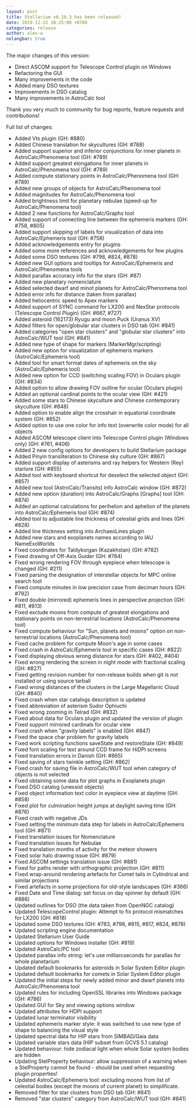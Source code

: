 ```yaml
---
layout: post
title: Stellarium v0.19.3 has been released!
date: 2019-12-22 18:25:00 +0700
categories: release
author: alex-w
nolangbar: true
---
```

The major changes of this version:
- Direct ASCOM support for Telescope Control plugin on Windows
- Refactoring the GUI
- Many improvements in the code
- Added many DSO textures
- Improvements in DSO catalog
- Many improvements in AstroCalc tool

Thank you very much to community for bug reports, feature requests and contributions!

Full list of changes:
- Added Vts plugin (GH: #880)
- Added Chinese translation for skycultures (GH: #788)
- Added support superior and inferior conjunctions for inner planets in AstroCalc/Phenomena tool (GH: #789)
- Added support greatest elongations for inner planets in AstroCalc/Phenomena tool (GH: #789)
- Added compute stationary points in AstroCalc/Phenomena tool (GH: #789)
- Added new groups of objects for AstroCalc/Phenomena tool
- Added magnitudes for AstroCalc/Phenomena tool
- Added brightness limit for planetary nebulae (speed-up for AstroCalc/Phenomena tool)
- Added 2 new functions for AstroCalc/Graphs tool
- Added support of connecting line between the ephemeris markers (GH: #758, #805)
- Added support skipping of labels for visualization of data into AstroCalc/Ephemeris tool (GH: #758)
- Added acknowledgements entry for plugins
- Added some more references and acknowledgements for few plugins
- Added some DSO textures (GH: #798, #824, #878)
- Added new GUI options and tooltips for AstroCalc/Ephemeris and AstroCalc/Phenomena tools
- Added parallax accuracy info for the stars (GH: #87)
- Added new planetary nomenclature
- Added selected dwarf and minot planets for AstroCalc/Phenomena tool
- Added error info for distance (taken from parallax)
- Added heliocentric speed to Apex markers
- Added support of SYNC command for LX200 and NexStar protocols (Telescope Control Plugin) (GH: #667, #727)
- Added asteroid (162173) Ryugu and moon Puck (Uranus XV)
- Added filters for open/globular star clusters in DSO tab (GH: #841)
- Added categories "open star clusters" and "globular star clusters" into AstroCalc/WUT tool (GH: #841)
- Added new type of shape for markers (MarkerMgr/scripting)
- Added new option for visualization of ephemeris markers (AstroCalc/Ephemeris tool)
- Added tool for smart format dates of ephemeris on the sky (AstroCalc/Ephemeris tool)
- Added new option for CCD (switching scaling FOV) in Oculars plugin (GH: #834)
- Added option to allow drawing FOV outline for ocular (Oculars plugin)
- Added an optional cardinal points to the ocular view (GH: #421)
- Added some stars to Chinese skyculture and Chinese contemporary skyculture (GH: #848)
- Added option to enable align the crosshair in equatorial coordinate system (GH: #852)
- Added option to use one color for info text (overwrite color mode) for all objects
- Added ASCOM telescope client into Telescope Control plugin (Windows only) (GH: #761, #406)
- Added 2 new config options for developers to build Stellarium package
- Added Pinyin transliteration to Chinese sky culture (GH: #867)
- Added support display of asterisms and ray helpers for Western (Rey) starlore (GH: #855)
- Added tool with keyboard shortcut for deselect the selected object (GH: #857)
- Added new tool (AstroCalc/Transits) info AstroCalc window (GH: #872)
- Added new option (duration) into AstroCalc/Graphs [Graphs] tool (GH: #874)
- Added an optional calculations for perihelion and aphelion of the planets into AstroCalc/Ephemeris tool (GH: #874)
- Added tool to adjustable line thickness of celestial grids and lines (GH: #828)
- Added line thickness setting into ArchaeoLines plugin
- Added new stars and exoplanets names according to IAU NameExoWorlds
- Fixed coordinates for Taldykorgan (Kazakhstan) (GH: #782)
- Fixed drawing of Off-Axis Guider (GH: #784)
- Fixed wrong rendering FOV through eyepiece when telescope is changed (GH: #211)
- Fixed parsing the designation of interstellar objects for MPC online search tool
- Fixed compute minutes in low precision case from deciman hours (GH: #792)
- Fixed double (mirrored) ephemeris lines in perspective projection (GH: #811, #813)
- Fixed exclude moons from compute of greatest elongations and stationary points on non-terrestrial locations (AstroCalc/Phenomena tool)
- Fixed compute behaviour for "Sun, planets and moons" option on non-terrestrial locations (AstroCalc/Phenomena tool)
- Fixed cache problem for compute Moon's age in some cases
- Fixed crash in AstroCalc/Ephemeris tool in specific cases (GH: #822)
- Fixed displaying obvious wrong distance for stars (GH: #402, #404)
- Fixed wrong rendering the screen in night mode with fractional scaling (GH: #827)
- Fixed getting revision number for non-release builds when git is not installed or using source tarball
- Fixed wrong distances of the clusters in the Large Magellanic Cloud (GH: #840)
- Fixed crash when star catalogs description is updated
- Fixed abbreviation of asterism Sudor Ophiuchi
- Fixed wrong zooming in Telrad (GH: #832)
- Fixed about data for Oculars plugin and updated the version of plugin
- Fixed support mirrored cardinals for ocular view
- Fixed crash when "gravity labels" is enabled (GH: #847)
- Fixed the space char problem for gravity labels
- Fixed work scripting functions saveState and restoreState (GH: #849)
- Fixed font scaling for text around CCD frame for HiDPI screens
- Fixed translation errors in Danish (GH: #865)
- Fixed saving of stars twinkle setting (GH: #862)
- Fixed crash for saving file in AstroCalc/WUT tool when category of objects is not selected
- Fixed obtaining some data for plot graphs in Exoplanets plugin
- Fixed DSO catalog (unexsist objects)
- Fixed object information text color in eyepiece view at daytime (GH: #858)
- Fixed plot for culmination height jumps at daylight saving time (GH: #876)
- Fixed crash with negative JDs
- Fixed setting the minimum data step for labels in AstroCalc/Ephemeris tool (GH: #871)
- Fixed translation issues for Nomenclature
- Fixed translation issues for Nebulae
- Fixed translation months of activity for the meteor showers
- Fixed solar halo drawing issue (GH: #879)
- Fixed ASCOM settings translation issue (GH: #881)
- Fixed for paths render with orthographic projection (GH: #811)
- Fixed wrap-around rendering artefacts for Comet tails in Cylindrical and similar projections
- Fixed artefacts in some projections for old-style landscapes (GH: #366)
- Fixed Date and Time dialog: set focus on day spinner by default (GH: #886)
- Updated outlines for DSO (the data taken from OpenNGC catalog)
- Updated TelescopeControl plugin: Attempt to fix protocol mismatches for LX200 (GH: #818)
- Updated some DSO textures (GH: #783, #798, #815, #817, #824, #878)
- Updated scripting engine documentation
- Updated Stellarium User Guide
- Updated options for Windows installer (GH: #819)
- Updated AstroCalc/PC tool
- Updated parallax info string: let's use milliarcseconds for parallax for whole planetarium
- Updated default bookmarks for asteroids in Solar System Editor plugin
- Updated default bookmarks for comets in Solar System Editor plugin
- Updated the initial steps for newly added minor and dwarf planets into AstroCalc/Phenomena tool
- Updated rules for including OpenSSL libraries into Windows package (GH: #786)
- Updated GUI for Sky and viewing options window
- Updated attributes for HDPI support
- Updated lunar terminator visibility
- Updated ephemeris marker style: it was switched to use new type of shape to balancing the visual style
- Updated spectral data for HIP stars from SIMBAD/Gaia data
- Updated variable stars data (HIP subset from GCVS 5.1 catalog)
- Updated behaviour: hide zodiacal light when whole Solar system bodies are hidden
- Updating StelProperty behaviour: allow suppression of a warning when a StelProperty cannot be found - should be used when requesting plugin properties!
- Updated AstroCalc/Ephemeris tool: excluding moons from list of celestial bodies (except the moons of current planet) to simplificate.
- Removed filter for star clusters from DSO tab (GH: #841)
- Removed "star clusters" category from AstroCalc/WUT tool (GH: #841)
